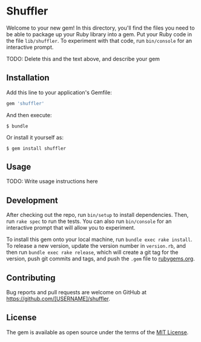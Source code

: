 # Shuffler

Welcome to your new gem! In this directory, you'll find the files you need to be able to package up your Ruby library into a gem. Put your Ruby code in the file `lib/shuffler`. To experiment with that code, run `bin/console` for an interactive prompt.

TODO: Delete this and the text above, and describe your gem

## Installation

Add this line to your application's Gemfile:

```ruby
gem 'shuffler'
```

And then execute:

    $ bundle

Or install it yourself as:

    $ gem install shuffler

## Usage

TODO: Write usage instructions here

## Development

After checking out the repo, run `bin/setup` to install dependencies. Then, run `rake spec` to run the tests. You can also run `bin/console` for an interactive prompt that will allow you to experiment.

To install this gem onto your local machine, run `bundle exec rake install`. To release a new version, update the version number in `version.rb`, and then run `bundle exec rake release`, which will create a git tag for the version, push git commits and tags, and push the `.gem` file to [rubygems.org](https://rubygems.org).

## Contributing

Bug reports and pull requests are welcome on GitHub at https://github.com/[USERNAME]/shuffler.


## License

The gem is available as open source under the terms of the [MIT License](http://opensource.org/licenses/MIT).

